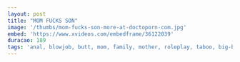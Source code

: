 ```yaml
---
layout: post
title: "MOM FUCKS SON"
image: '/thumbs/mom-fucks-son-more-at-doctoporn-com.jpg'
embed: 'https://www.xvideos.com/embedframe/36122039'
duracao: 189
tags: 'anal, blowjob, butt, mom, family, mother, roleplay, taboo, big-boobs, stepmom, stepson, step-mom, step-mom-fucks-son, step-fantasy, step-son'
---
```

